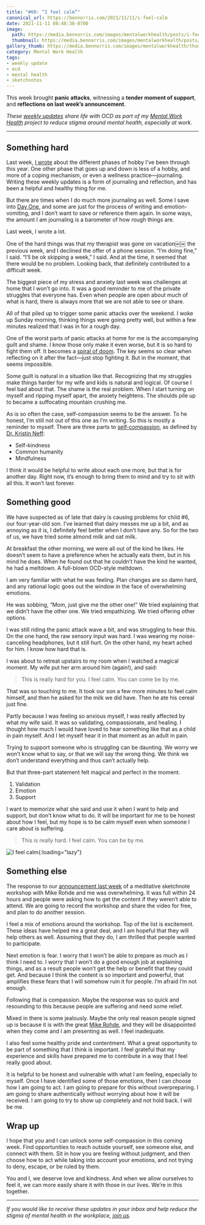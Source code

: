```yaml
---
title: "#60: “I feel calm”"
canonical_url: https://bennorris.com/2021/11/11/i-feel-calm
date: 2021-11-11 08:48:38-0700
image: 
  path: https://media.bennorris.com/images/mentalworkhealth/posts/i-feel-calm.jpg
  thumbnail: https://media.bennorris.com/images/mentalworkhealth/posts/thumbnails/i-feel-calm.jpg
gallery_thumb: https://media.bennorris.com/images/mentalworkhealth/thumbs/i-feel-calm.jpg
category: Mental Work Health
tags:
- weekly update
- ocd
- mental health
- sketchnotes
---
```


This week brought **panic attacks**, witnessing a **tender moment of support**, and **reflections on last week’s announcement**.

_These [weekly updates](https://bennorris.com/tags/weekly-update/) share life with OCD as part of my [Mental Work Health](https://bennorris.com/mental-work-health) project to reduce stigma around mental health, especially at work._


***


## Something hard

Last week, [I wrote](https://bennorris.com/2021/11/05/just-say-yes) about the different phases of hobby I’ve been through this year. One other phase that goes up and down is less of a hobby, and more of a coping mechanism, or even a wellness practice—journaling. Writing these weekly updates is a form of journaling and reflection, and has been a helpful and healthy thing for me.

But there are times when I do much more journaling as well. Some I save into [Day One](https://dayoneapp.com/), and some are just for the process of writing and emotion-vomiting, and I don’t want to save or reference them again. In some ways, the amount I am journaling is a barometer of how rough things are.

Last week, I wrote a lot.

One of the hard things was that my therapist was gone on vacation￼￼ the previous week, and I declined the offer of a phone session. “I’m doing fine,” I said. “I’ll be ok skipping a week,” I said. And at the time, it seemed that there would be no problem. Looking back, that definitely contributed to a difficult week.

The biggest piece of my stress and anxiety last week was challenges at home that I won’t go into. It was a good reminder to me of the private struggles that everyone has. Even when people are open about much of what is hard, there is always more that we are not able to see or share.

All of that piled up to trigger some panic attacks over the weekend. I woke up Sunday morning, thinking things were going pretty well, but within a few minutes realized that I was in for a rough day.

One of the worst parts of panic attacks at home for me is the accompanying guilt and shame. I know those only make it even worse, but it is so hard to fight them off. It becomes a [spiral of doom](https://bennorris.com/2020/10/05/spiral-of-doom). The key seems so clear when reflecting on it after the fact—just stop fighting it. But in the moment, that seems impossible.

Some guilt is natural in a situation like that. Recognizing that my struggles make things harder for my wife and kids is natural and logical. Of course I feel bad about that. The shame is the real problem. When I start turning on myself and ripping myself apart, the anxiety heightens. The shoulds pile up to became a suffocating mountain crushing me.

As is so often the case, self-compassion seems to be the answer. To he honest, I’m still not out of this one as I’m writing. So this is mostly a reminder to myself. There are three parts to [self-compassion](https://en.wikipedia.org/wiki/Self-compassion), as defined by [Dr. Kristin Neff](https://en.wikipedia.org/wiki/Kristin_Neff):

- Self-kindness
- Common humanity
- Mindfulness

I think it would be helpful to write about each one more, but that is for another day. Right now, it’s enough to bring them to mind and try to sit with all this. It won’t last forever.


## Something good

We have suspected as of late that dairy is causing problems for child #6, our four-year-old son. I’ve learned that dairy messes me up a bit, and as annoying as it is, I definitely feel better when I don’t have any. So for the two of us, we have tried some almond milk and oat milk.

At breakfast the other morning, we were all out of the kind he likes. He doesn’t seem to have a preference when he actually eats them, but in his mind he does. When he found out that he couldn’t have the kind he wanted, he had a meltdown. A full-blown OCD-style meltdown.

I am very familiar with what he was feeling. Plan changes are so damn hard, and any rational logic goes out the window in the face of overwhelming emotions.

He was sobbing, “Mom, just give me the other one!” We tried explaining that we didn’t have the other one. We tried empathizing. We tried offering other options.

I was still riding the panic attack wave a bit, and was struggling to hear this. On the one hand, the raw sensory input was hard. I was wearing my noise-canceling headphones, but it still hurt. On the other hand, my heart ached for him. I know how hard that is.

I was about to retreat upstairs to my room when I watched a magical moment. My wife put her arm around him (again!), and said:

> This is really hard for you. I feel calm. You can come be by me.

That was so touching to me. It took our son a few more minutes to feel calm himself, and then he asked for the milk we did have. Then he ate his cereal just fine.

Partly because I was feeling so anxious myself, I was really affected by what my wife said. It was so validating, compassionate, and healing. I thought how much I would have loved to hear something like that as a child in pain myself. And I let myself hear it in that moment as an adult in pain.

Trying to support someone who is struggling can be daunting. We worry we won’t know what to say, or that we will say the wrong thing. We think we don’t understand everything and thus can’t actually help.

But that three-part statement felt magical and perfect in the moment.

1. Validation
2. Emotion
3. Support

I want to memorize what she said and use it when I want to help and support, but don’t know what to do. It will be important for me to be honest about how I feel, but my hope is to be calm myself even when someone I care about is suffering.

> This is really hard. I feel calm. You can be by me.

![I feel calm](https://media.bennorris.com/images/mentalworkhealth/posts/i-feel-calm.jpg){:loading="lazy"}


## Something else

The response to our [announcement last week](https://bennorris.com/2021/11/05/just-say-yes) of a meditative sketchnote workshop with Mike Rohde and me was overwhelming. It was full within 24 hours and people were asking how to get the content if they weren’t able to attend. We are going to record the workshop and share the video for free, and plan to do another session.

I feel a mix of emotions around the workshop. Top of the list is excitement. These ideas have helped me a great deal, and I am hopeful that they will help others as well. Assuming that they do, I am thrilled that people wanted to participate.

Next emotion is fear. I worry that I won’t be able to prepare as much as I think I need to. I worry that I won’t do a good enough job at explaining things, and as a result people won’t get the help or benefit that they could get. And because I think the content is so important and powerful, that amplifies these fears that I will somehow ruin it for people. I’m afraid I’m not enough.

Following that is compassion. Maybe the response was so quick and resounding to this because people are suffering and need some relief.

Mixed in there is some jealously. Maybe the only real reason people signed up is because it is with the great [Mike Rohde](https://rohdesign.com), and they will be disappointed when they come and I am presenting as well. I feel inadequate.

I also feel some healthy pride and contentment. What a great opportunity to be part of something that I think is important. I feel grateful that my experience and skills have prepared me to contribute in a way that I feel really good about.

It is helpful to be honest and vulnerable with what I am feeling, especially to myself. Once I have identified some of those emotions, then I can choose how I am going to act. I am going to prepare for this without overpreparing. I am going to share authentically without worrying about how it will be received. I am going to try to show up completely and not hold back. I will be me.


## Wrap up

I hope that you and I can unlock some self-compassion in this coming week. Find opportunities to reach outside yourself, see someone else, and connect with them. Sit in how you are feeling without judgment, and then choose how to act while taking into account your emotions, and not trying to deny, escape, or be ruled by them.

You and I, we deserve love and kindness. And when we allow ourselves to feel it, we can more easily share it with those in our lives. We’re in this together.

***

_If you would like to receive these updates in your inbox and help reduce the stigma of mental health in the workplace, [join us](https://bennorris.com/subscribe/mwh/)._

